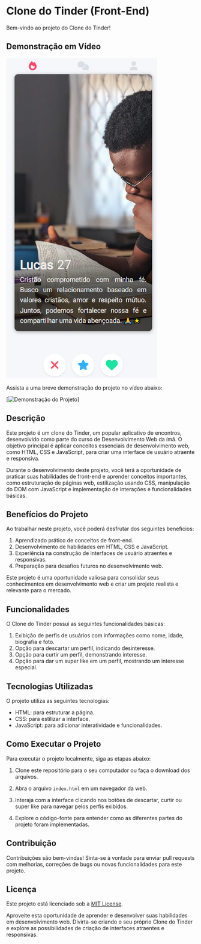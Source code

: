 # Clone do Tinder (Front-End)

Bem-vindo ao projeto do Clone do Tinder!

## Demonstração em Vídeo
![Imagem do Projeto Clone Tinder](clone-tinder.png)

Assista a uma breve demonstração do projeto no vídeo abaixo:

[![Demonstração do Projeto](https://drive.google.com/file/d/1OzKkyfSTtyG22kGFUmwBw50dSvsWTlHX/view?usp=sharing)]


## Descrição

Este projeto é um clone do Tinder, um popular aplicativo de encontros, desenvolvido como parte do curso de Desenvolvimento Web da ímã. O objetivo principal é aplicar conceitos essenciais de desenvolvimento web, como HTML, CSS e JavaScript, para criar uma interface de usuário atraente e responsiva.

Durante o desenvolvimento deste projeto, você terá a oportunidade de praticar suas habilidades de front-end e aprender conceitos importantes, como estruturação de páginas web, estilização usando CSS, manipulação do DOM com JavaScript e implementação de interações e funcionalidades básicas.

## Benefícios do Projeto

Ao trabalhar neste projeto, você poderá desfrutar dos seguintes benefícios:

1. Aprendizado prático de conceitos de front-end.
2. Desenvolvimento de habilidades em HTML, CSS e JavaScript.
3. Experiência na construção de interfaces de usuário atraentes e responsivas.
4. Preparação para desafios futuros no desenvolvimento web.

Este projeto é uma oportunidade valiosa para consolidar seus conhecimentos em desenvolvimento web e criar um projeto realista e relevante para o mercado.

## Funcionalidades

O Clone do Tinder possui as seguintes funcionalidades básicas:

1. Exibição de perfis de usuários com informações como nome, idade, biografia e foto.
2. Opção para descartar um perfil, indicando desinteresse.
3. Opção para curtir um perfil, demonstrando interesse.
4. Opção para dar um super like em um perfil, mostrando um interesse especial.

## Tecnologias Utilizadas

O projeto utiliza as seguintes tecnologias:

- HTML: para estruturar a página.
- CSS: para estilizar a interface.
- JavaScript: para adicionar interatividade e funcionalidades.

## Como Executar o Projeto

Para executar o projeto localmente, siga as etapas abaixo:

1. Clone este repositório para o seu computador ou faça o download dos arquivos.

2. Abra o arquivo `index.html` em um navegador da web.

3. Interaja com a interface clicando nos botões de descartar, curtir ou super like para navegar pelos perfis exibidos.

4. Explore o código-fonte para entender como as diferentes partes do projeto foram implementadas.

## Contribuição

Contribuições são bem-vindas! Sinta-se à vontade para enviar pull requests com melhorias, correções de bugs ou novas funcionalidades para este projeto.

## Licença

Este projeto está licenciado sob a [MIT License](LICENSE).

Aproveite esta oportunidade de aprender e desenvolver suas habilidades em desenvolvimento web. Divirta-se criando o seu próprio Clone do Tinder e explore as possibilidades de criação de interfaces atraentes e responsivas.
